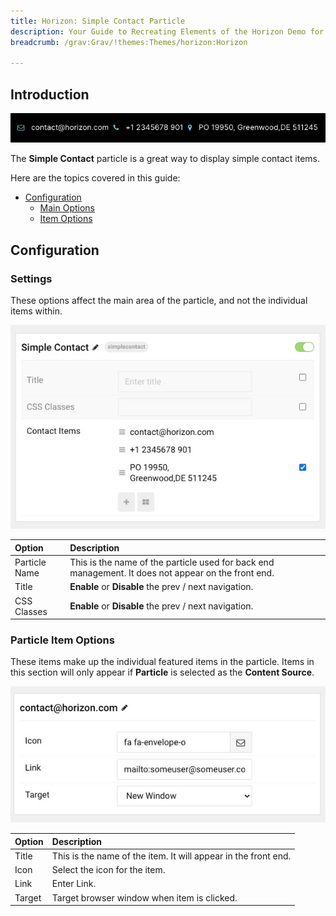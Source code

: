 ```yaml
---
title: Horizon: Simple Contact Particle
description: Your Guide to Recreating Elements of the Horizon Demo for Grav
breadcrumb: /grav:Grav/!themes:Themes/horizon:Horizon

---
```


## Introduction

![](assets/particle_simplecontact1.png)

The **Simple Contact** particle is a great way to display simple contact items.

Here are the topics covered in this guide:

* [Configuration](#configuration)
    - [Main Options](#settings)
    - [Item Options](#particle-item-options)

## Configuration

### Settings 

These options affect the main area of the particle, and not the individual items within.

![](assets/particle_simplecontact2.png)

| Option           | Description                                                                                         |
| :-----           | :-----                                                                                              |
| Particle Name    | This is the name of the particle used for back end management. It does not appear on the front end. |
| Title            | **Enable** or **Disable** the prev / next navigation.                                               
| CSS Classes      | **Enable** or **Disable** the prev / next navigation.                                               |

### Particle Item Options

These items make up the individual featured items in the particle. Items in this section will only appear if **Particle** is selected as the **Content Source**.

![](assets/particle_simplecontact3.png)

| Option                 | Description                                                      |
| :-----                 | :-----                                                           |
| Title             	 | This is the name of the item. It will appear in the front end. |
| Icon                   | Select the icon for the item.                         |
| Link          		 | Enter Link.         |
| Target           		 | Target browser window when item is clicked.         |